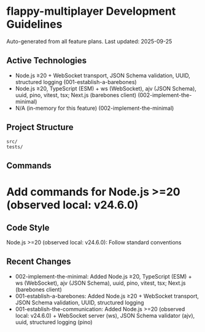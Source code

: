 # flappy-multiplayer Development Guidelines

Auto-generated from all feature plans. Last updated: 2025-09-25

## Active Technologies

- Node.js ≥20 + WebSocket transport, JSON Schema validation, UUID, structured logging (001-establish-a-barebones)
- Node.js ≥20, TypeScript (ESM) + ws (WebSocket), ajv (JSON Schema), uuid, pino, vitest, tsx; Next.js (barebones client) (002-implement-the-minimal)
- N/A (in-memory for this feature) (002-implement-the-minimal)

## Project Structure

```
src/
tests/
```

## Commands

# Add commands for Node.js >=20 (observed local: v24.6.0)

## Code Style

Node.js >=20 (observed local: v24.6.0): Follow standard conventions

## Recent Changes

- 002-implement-the-minimal: Added Node.js ≥20, TypeScript (ESM) + ws (WebSocket), ajv (JSON Schema), uuid, pino, vitest, tsx; Next.js (barebones client)
- 001-establish-a-barebones: Added Node.js ≥20 + WebSocket transport, JSON Schema validation, UUID, structured logging
- 001-establish-the-communication: Added Node.js >=20 (observed local: v24.6.0) + WebSocket server (ws), JSON Schema validator (ajv), uuid, structured logging (pino)

<!-- MANUAL ADDITIONS START -->
<!-- MANUAL ADDITIONS END -->
